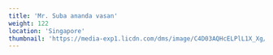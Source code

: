 ```yaml
---
title: 'Mr. Suba ananda vasan'
weight: 122
location: 'Singapore'
thumbnail: 'https://media-exp1.licdn.com/dms/image/C4D03AQHcELPlL1X_Xg/profile-displayphoto-shrink_200_200/0/1517532505195?e=1630540800&v=beta&t=IxqjQToKTaQtyqPCc5Ws3OCNr2b8NCE3dZXeXHXNQzQ'
---
```

